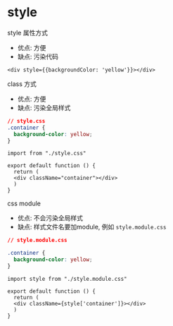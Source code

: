 # style

style 属性方式
- 优点: 方便
- 缺点: 污染代码

```tsx
<div style={{backgroundColor: 'yellow'}}></div>

```


class 方式
- 优点: 方便
- 缺点: 污染全局样式

```css
// style.css
.container {
  background-color: yellow;
}
```

```tsx
import from "./style.css"

export default function () {
  return (
  <div className="container"></div>
  )
}
```

css module
- 优点: 不会污染全局样式
- 缺点: 样式文件名要加module, 例如 `style.module.css`

```css
// style.module.css

.container {
  background-color: yellow;
}
```

```tsx
import style from "./style.module.css"

export default function () {
  return (
  <div className={style['container']}></div>
  )
}
```
